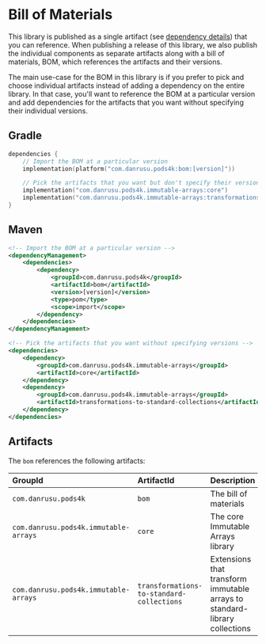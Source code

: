 # Bill of Materials

This library is published as a single artifact (see [dependency details](../README.md#dependency)) that you can
reference. When publishing a release of this library, we also publish the individual components as separate artifacts
along with a bill of materials, BOM, which references the artifacts and their versions.

The main use-case for the BOM in this library is if you prefer to pick and choose individual artifacts instead of
adding a dependency on the entire library. In that case, you'll want to reference the BOM at a particular version and
add dependencies for the artifacts that you want without specifying their individual versions.

## Gradle

```kotlin
dependencies {
    // Import the BOM at a particular version
    implementation(platform("com.danrusu.pods4k:bom:[version]"))

    // Pick the artifacts that you want but don't specify their versions
    implementation("com.danrusu.pods4k.immutable-arrays:core")
    implementation("com.danrusu.pods4k.immutable-arrays:transformations-to-standard-collections")
}
```

## Maven

```xml
<!-- Import the BOM at a particular version -->
<dependencyManagement>
    <dependencies>
        <dependency>
            <groupId>com.danrusu.pods4k</groupId>
            <artifactId>bom</artifactId>
            <version>[version]</version>
            <type>pom</type>
            <scope>import</scope>
        </dependency>
    </dependencies>
</dependencyManagement>

<!-- Pick the artifacts that you want without specifying versions -->
<dependencies>
    <dependency>
        <groupId>com.danrusu.pods4k.immutable-arrays</groupId>
        <artifactId>core</artifactId>
    </dependency>
    <dependency>
        <groupId>com.danrusu.pods4k.immutable-arrays</groupId>
        <artifactId>transformations-to-standard-collections</artifactId>
    </dependency>
</dependencies>
```

## Artifacts

The `bom` references the following artifacts:

| GroupId                               | ArtifactId                                | Description                                                                |
|:--------------------------------------|:------------------------------------------|:---------------------------------------------------------------------------|
| `com.danrusu.pods4k`                  | `bom`                                     | The bill of materials                                                      |
| `com.danrusu.pods4k.immutable-arrays` | `core`                                    | The core Immutable Arrays library                                          |
| `com.danrusu.pods4k.immutable-arrays` | `transformations-to-standard-collections` | Extensions that transform immutable arrays to standard-library collections |
